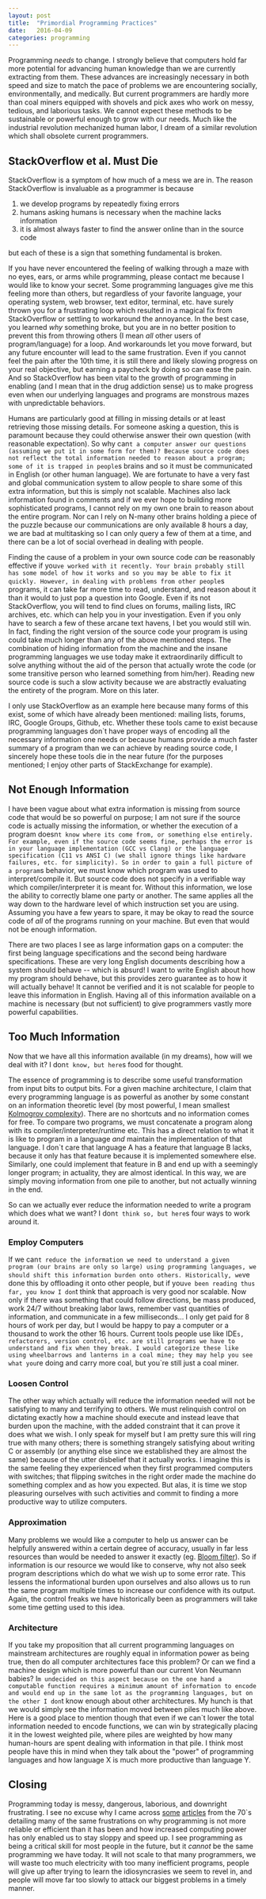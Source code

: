 ```yaml
---
layout: post
title:  "Primordial Programming Practices"
date:   2016-04-09
categories: programming
---
```


Programming *needs* to change. I strongly believe that computers hold far more potential for advancing human knowledge than we are currently extracting from them. These advances are increasingly necessary in both speed and size to match the pace of problems we are encountering socially, environmentally, and medically. But current programmers are hardly more than coal miners equipped with shovels and pick axes who work on messy, tedious, and laborious tasks. We cannot expect these methods to be sustainable or powerful enough to grow with our needs. Much like the industrial revolution mechanized human labor, I dream of a similar revolution which shall obsolete current programmers.

## StackOverflow et al. Must Die

StackOverflow is a symptom of how much of a mess we are in. The reason StackOverflow is invaluable as a programmer is because

1. we develop programs by repeatedly fixing errors
2. humans asking humans is necessary when the machine lacks information
3. it is almost always faster to find the answer online than in the source code

but each of these is a sign that something fundamental is broken.

If you have never encountered the feeling of walking through a maze with no eyes, ears, or arms while programming, please contact me because I would like to know your secret. Some programming languages give me this feeling more than others, but regardless of your favorite language, your operating system, web browser, text editor, terminal, etc. have surely thrown you for a frustrating loop which resulted in a magical fix from StackOverflow or settling to workaround the annoyance. In the best case, you learned *why* something broke, but you are in no better position to prevent this from throwing others (I mean *all* other users of program/language) for a loop. And workarounds let you move forward, but any future encounter will lead to the same frustration. Even if you cannot feel the pain after the 10th time, it is still there and likely slowing progress on your real objective, but earning a paycheck by doing so can ease the pain. And so StackOverflow has been vital to the growth of programming in enabling (and I mean that in the drug addiction sense) us to make progress even when our underlying languages and programs are monstrous mazes with unpredictable behaviors.

Humans are particularly good at filling in missing details or at least retrieving those missing details. For someone asking a question, this is paramount because they could otherwise answer their own question (with reasonable expectation). So why can`t a computer answer our questions (assuming we put it in some form for them)? Because source code does not reflect the total information needed to reason about a program; some of it is trapped in people`s brains and so it must be communicated in English (or other human language). We are fortunate to have a very fast and global communication system to allow people to share some of this extra information, but this is simply not scalable. Machines also lack information found in comments and if we ever hope to building more sophisticated programs, I cannot rely on my own one brain to reason about the entire program. Nor can I rely on N-many other brains holding a piece of the puzzle because our communications are only available 8 hours a day, we are bad at multitasking so I can only query a few of them at a time, and there can be a lot of social overhead in dealing with people.

Finding the cause of a problem in your own source code *can* be reasonably effective if you`ve worked with it recently. Your brain probably still has some model of how it works and so you may be able to fix it quickly. However, in dealing with problems from other people`s programs, it can take far more time to read, understand, and reason about it than it would to just pop a question into Google. Even if its not StackOverflow, you will tend to find clues on forums, mailing lists, IRC archives, etc. which can help you in your investigation. Even if you only have to search a few of these arcane text havens, I bet you would still win. In fact, finding the right version of the source code your program is using could take much longer than any of the above mentioned steps. The combination of hiding information from the machine and the insane programming languages we use today make it extraordinarily difficult to solve anything without the aid of the person that actually wrote the code (or some transitive person who learned something from him/her). Reading new source code is such a slow activity because we are abstractly evaluating the entirety of the program. More on this later.

I only use StackOverflow as an example here because many forms of this exist, some of which have already been mentioned: mailing lists, forums, IRC, Google Groups, Github, etc. Whether these tools came to exist because programming languages don`t have proper ways of encoding all the necessary information one needs or because humans provide a much faster summary of a program than we can achieve by reading source code, I sincerely hope these tools die in the near future (for the purposes mentioned; I enjoy other parts of StackExchange for example).

## Not Enough Information

I have been vague about what extra information is missing from source code that would be so powerful on purpose; I am not sure if the source code is actually missing the information, or whether the execution of a program doesn`t know where its come from, or something else entirely. For example, even if the source code seems fine, perhaps the error is in your language implementation (GCC vs Clang) or the language specification (C11 vs ANSI C) (we shall ignore things like hardware failures, etc. for simplicity). So in order to gain a full picture of a program`s behavior, we must know which program was used to interpret/compile it. But source code does not specify in a verifiable way which compiler/interpreter it is meant for. Without this information, we lose the ability to correctly blame one party or another. The same applies all the way down to the hardware level of which instruction set you are using. Assuming you have a few years to spare, it may be okay to read the source code of *all* of the programs running on your machine. But even that would not be enough information.

There are two places I see as large information gaps on a computer: the first being language specifications and the second being hardware specifications. These are very long English documents describing how a system should behave -- which is absurd! I want to write English about how my program should behave, but this provides zero guarantee as to how it will actually behave! It cannot be verified and it is not scalable for people to leave this information in English. Having all of this information available on a machine is necessary (but not sufficient) to give programmers vastly more powerful capabilities.

## Too Much Information

Now that we have all this information available (in my dreams), how will we deal with it? I don`t know, but here`s food for thought.

The essence of programming is to describe some useful transformation from input bits to output bits. For a given machine architecture, I claim that every programming language is as powerful as another by some constant on an information theoretic level (by most powerful, I mean smallest [Kolmogrov complexity](https://en.wikipedia.org/wiki/Kolmogorov_complexity)). There are no shortcuts and no information comes for free. To compare two programs, we must concatenate a program along with its compiler/interpreter/runtime etc. This has a direct relation to what it is like to program in a language *and* maintain the implementation of that language. I don`t care that language A has a feature that language B lacks, because it only has that feature because it is implemented somewhere else. Similarly, one could implement that feature in B and end up with a seemingly longer program; in actuality, they are almost identical. In this way, we are simply moving information from one pile to another, but not actually winning in the end.

So can we actually ever reduce the information needed to write a program which does what we want? I don`t think so, but here`s four ways to work around it.

### Employ Computers

If we can`t reduce the information we need to understand a given program (our brains are only so large) using programming languages, we should shift this information burden onto others. Historically, we`ve done this by offloading it onto other people, but if you`ve been reading thus far, you know I don`t think that approach is very good nor scalable. Now only if there was something that could follow directions, be mass produced, work 24/7 without breaking labor laws, remember vast quantities of information, and communicate in a few milliseconds... I only get paid for 8 hours of work per day, but I would be happy to pay a computer or a thousand to work the other 16 hours. Current tools people use like IDE`s, refactorers, version control, etc. are still programs we have to understand and fix when they break. I would categorize these like using wheelbarrows and lanterns in a coal mine; they may help you see what you`re doing and carry more coal, but you`re still just a coal miner.

### Loosen Control

The other way which actually will reduce the information needed will not be satisfying to many and terrifying to others. We must relinquish control on dictating exactly how a machine should execute and instead leave that burden upon the machine, with the added constraint that it can prove it does what we wish. I only speak for myself but I am pretty sure this will ring true with many others; there is something strangely satisfying about writing C or assembly (or anything else since we established they are almost the same) because of the utter disbelief that it actually works. I imagine this is the same feeling they experienced when they first programmed computers with switches; that flipping switches in the right order made the machine do something complex and as how you expected. But alas, it is time we stop pleasuring ourselves with such activities and commit to finding a more productive way to utilize computers.

### Approximation

Many problems we would like a computer to help us answer can be helpfully answered within a certain degree of accuracy, usually in far less resources than would be needed to answer it exactly (eg. [Bloom filter](https://en.wikipedia.org/wiki/Bloom_filter)). So if information is our resource we would like to conserve, why not also seek program descriptions which do what we wish up to some error rate. This lessens the informational burden upon ourselves and also allows us to run the same program multiple times to increase our confidence with its output. Again, the control freaks we have historically been as programmers will take some time getting used to this idea.

### Architecture

If you take my proposition that all current programming languages on mainstream architectures are roughly equal in information power as being true, then do all computer architectures face this problem? Or can we find a machine design which is more powerful than our current Von Neumann babies? I`m undecided on this aspect because on the one hand a computable function requires a minimum amount of information to encode and would end up in the same lot as the programming languages, but on the other I don`t know enough about other architectures. My hunch is that we would simply see the information moved between piles much like above. Here is a good place to mention though that even if we can`t lower the total information needed to encode functions, we can win by strategically placing it in the lowest weighted pile, where piles are weighted by how many human-hours are spent dealing with information in that pile. I think most people have this in mind when they talk about the "power" of programming languages and how language X is much more productive than language Y.

## Closing

Programming today is messy, dangerous, laborious, and downright frustrating. I see no excuse why I came across [some](https://www.cs.utexas.edu/users/EWD/ewd00xx/EWD32.PDF) [articles](http://worrydream.com/refs/Backus-CanProgrammingBeLiberated.pdf) from the 70`s detailing many of the same frustrations on why programming is not more reliable or efficient than it has been and how increased computing power has only enabled us to stay sloppy and speed up. I see programming as being a critical skill for most people in the future, but it *cannot* be the same programming we have today. It will not scale to that many programmers, we will waste too much electricity with too many inefficient programs, people will give up after trying to learn the idiosyncrasies we seem to revel in, and people will move far too slowly to attack our biggest problems in a timely manner.
